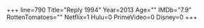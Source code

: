 +++
line=790
Title="Reply 1994"
Year=2013
Age=""
IMDb="7.9"
RottenTomatoes=""
Netflix=1
Hulu=0
PrimeVideo=0
Disney=0
+++

